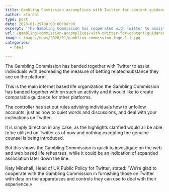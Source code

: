 ```yaml
---
title: Gambling Commission accomplices with Twitter for content guidance
author: xforeal 
type: post
date: 2020-01-29T00:00:00+00:00
excerpt: 'The Gambling Commission has cooperated with Twitter to assist individuals with diminishing the measure of betting related substance they see on the platform '
url: /gambling-commission-accomplices-with-twitter-for-content-guidance/
image : images/news/2020/01/gambling-commission-logo-1-1.jpg
categories:
  - news

---
```

The Gambling Commission has banded together with Twitter to assist individuals with decreasing the measure of betting related substance they see on the platform.

This is the main internet based life organization the Gambling Commission has banded together with on such an activity and it would like to create comparable guidance for other platforms.

The controller has set out rules advising individuals how to unfollow accounts, just as how to quiet words and discussions, and deal with your inclinations on Twitter.

It is simply direction in any case, as the highlights clarified would all be able to be utilized on Twitter as of now and nothing excepting the genuine counsel is being introduced.

But this shows the Gambling Commission is quick to investigate on the web and web based life rehearses, while it could be an indication of expanded association later down the line.

Katy Minshall, Head of UK Public Policy for Twitter, stated: &ldquo;We&rsquo;re glad to cooperate with the Gambling Commission in furnishing those on Twitter with data on the apparatuses and controls they can use to deal with their experience.&#187;